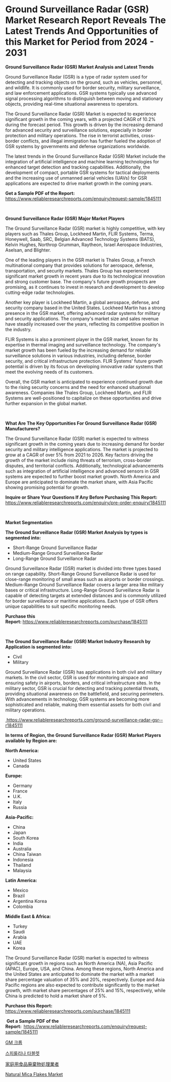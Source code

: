 <p><h1>Ground Surveillance Radar (GSR) Market Research Report Reveals The Latest Trends And Opportunities of this Market for Period from 2024 - 2031</h1></p><p><strong>Ground Surveillance Radar (GSR) Market Analysis and Latest Trends</strong></p>
<p><p>Ground Surveillance Radar (GSR) is a type of radar system used for detecting and tracking objects on the ground, such as vehicles, personnel, and wildlife. It is commonly used for border security, military surveillance, and law enforcement applications. GSR systems typically use advanced signal processing algorithms to distinguish between moving and stationary objects, providing real-time situational awareness to operators.</p><p>The Ground Surveillance Radar (GSR) Market is expected to experience significant growth in the coming years, with a projected CAGR of 10.2% during the forecast period. This growth is driven by the increasing demand for advanced security and surveillance solutions, especially in border protection and military operations. The rise in terrorist activities, cross-border conflicts, and illegal immigration has further fueled the adoption of GSR systems by governments and defense organizations worldwide.</p><p>The latest trends in the Ground Surveillance Radar (GSR) Market include the integration of artificial intelligence and machine learning technologies for enhanced target detection and tracking capabilities. Additionally, the development of compact, portable GSR systems for tactical deployments and the increasing use of unmanned aerial vehicles (UAVs) for GSR applications are expected to drive market growth in the coming years.</p></p>
<p><strong>Get a Sample PDF of the Report:&nbsp;</strong> <a href="https://www.reliableresearchreports.com/enquiry/request-sample/1845111">https://www.reliableresearchreports.com/enquiry/request-sample/1845111</a></p>
<p>&nbsp;</p>
<p><strong>Ground Surveillance Radar (GSR) Major Market Players</strong></p>
<p><p>The Ground Surveillance Radar (GSR) market is highly competitive, with key players such as Thales Group, Lockheed Martin, FLIR Systems, Terma, Honeywell, Saab, SRC, Belgian Advanced Technology Systems (BATS), Kelvin Hughes, Northrop Grumman, Raytheon, Israel Aerospace Industries, Aselsan, and Blighter.</p><p>One of the leading players in the GSR market is Thales Group, a French multinational company that provides solutions for aerospace, defense, transportation, and security markets. Thales Group has experienced significant market growth in recent years due to its technological innovation and strong customer base. The company's future growth prospects are promising, as it continues to invest in research and development to develop cutting-edge radar technologies.</p><p>Another key player is Lockheed Martin, a global aerospace, defense, and security company based in the United States. Lockheed Martin has a strong presence in the GSR market, offering advanced radar systems for military and security applications. The company's market size and sales revenue have steadily increased over the years, reflecting its competitive position in the industry.</p><p>FLIR Systems is also a prominent player in the GSR market, known for its expertise in thermal imaging and surveillance technology. The company's market growth has been fueled by the increasing demand for reliable surveillance solutions in various industries, including defense, border security, and critical infrastructure protection. FLIR Systems' future growth potential is driven by its focus on developing innovative radar systems that meet the evolving needs of its customers.</p><p>Overall, the GSR market is anticipated to experience continued growth due to the rising security concerns and the need for enhanced situational awareness. Companies like Thales Group, Lockheed Martin, and FLIR Systems are well-positioned to capitalize on these opportunities and drive further expansion in the global market.</p></p>
<p>&nbsp;</p>
<p><strong>What Are The Key Opportunities For Ground Surveillance Radar (GSR) Manufacturers?</strong></p>
<p><p>The Ground Surveillance Radar (GSR) market is expected to witness significant growth in the coming years due to increasing demand for border security and military intelligence applications. The market is projected to grow at a CAGR of over 5% from 2021 to 2026. Key factors driving the growth of the market include rising threats of terrorism, cross-border disputes, and territorial conflicts. Additionally, technological advancements such as integration of artificial intelligence and advanced sensors in GSR systems are expected to further boost market growth. North America and Europe are anticipated to dominate the market share, with Asia Pacific showing promising potential for growth.</p></p>
<p><strong>Inquire or Share Your Questions If Any Before Purchasing This Report:</strong> <a href="https://www.reliableresearchreports.com/enquiry/pre-order-enquiry/1845111">https://www.reliableresearchreports.com/enquiry/pre-order-enquiry/1845111</a></p>
<p>&nbsp;</p>
<p><strong>Market Segmentation</strong></p>
<p><strong>The Ground Surveillance Radar (GSR) Market Analysis by types is segmented into:</strong></p>
<p><ul><li>Short-Range Ground Surveillance Radar</li><li>Medium-Range Ground Surveillance Radar</li><li>Long-Range Ground Surveillance Radar</li></ul></p>
<p><p>Ground Surveillance Radar (GSR) market is divided into three types based on range capability. Short-Range Ground Surveillance Radar is used for close-range monitoring of small areas such as airports or border crossings. Medium-Range Ground Surveillance Radar covers a larger area like military bases or critical infrastructure. Long-Range Ground Surveillance Radar is capable of detecting targets at extended distances and is commonly utilized for border surveillance or maritime applications. Each type of GSR offers unique capabilities to suit specific monitoring needs.</p></p>
<p><strong>Purchase this Report:&nbsp;</strong><a href="https://www.reliableresearchreports.com/purchase/1845111">https://www.reliableresearchreports.com/purchase/1845111</a></p>
<p>&nbsp;</p>
<p><strong>The Ground Surveillance Radar (GSR) Market Industry Research by Application is segmented into:</strong></p>
<p><ul><li>Civil</li><li>Military</li></ul></p>
<p><p>Ground Surveillance Radar (GSR) has applications in both civil and military markets. In the civil sector, GSR is used for monitoring airspace and ensuring safety in airports, borders, and critical infrastructure sites. In the military sector, GSR is crucial for detecting and tracking potential threats, providing situational awareness on the battlefield, and securing perimeters. With advancements in technology, GSR systems are becoming more sophisticated and reliable, making them essential assets for both civil and military operations.</p></p>
<p><a href="https://www.reliableresearchreports.com/ground-surveillance-radar-gsr--r1845111">&nbsp;https://www.reliableresearchreports.com/ground-surveillance-radar-gsr--r1845111</a></p>
<p><strong>In terms of Region, the Ground Surveillance Radar (GSR) Market Players available by Region are:</strong></p>
<p>
    <p> <strong> North America: </strong>
        <ul>
            <li>United States</li>
            <li>Canada</li>
        </ul>
        </p> 
    <p> <strong> Europe: </strong>
        <ul>
            <li>Germany</li>
            <li>France</li>
            <li>U.K.</li>
            <li>Italy</li>
            <li>Russia</li>
        </ul>
        </p> 
    <p> <strong> Asia-Pacific: </strong>
        <ul>
            <li>China</li>
            <li>Japan</li>
            <li>South Korea</li>
            <li>India</li>
            <li>Australia</li>
            <li>China Taiwan</li>
            <li>Indonesia</li>
            <li>Thailand</li>
            <li>Malaysia</li>
        </ul>
        </p> 
    <p> <strong> Latin America: </strong>
        <ul>
            <li>Mexico</li>
            <li>Brazil</li>
            <li>Argentina Korea</li>
            <li>Colombia</li>
        </ul>
        </p> 
    <p> <strong> Middle East & Africa: </strong>
        <ul>
            <li>Turkey</li>
            <li>Saudi</li>
            <li>Arabia</li>
            <li>UAE</li>
            <li>Korea</li>
        </ul>
    </p>
    </p>
<p><p>The Ground Surveillance Radar (GSR) market is expected to witness significant growth in regions such as North America (NA), Asia Pacific (APAC), Europe, USA, and China. Among these regions, North America and the United States are anticipated to dominate the market with a market share percentage valuation of 35% and 20%, respectively. Europe and Asia Pacific regions are also expected to contribute significantly to the market growth, with market share percentages of 25% and 15%, respectively, while China is predicted to hold a market share of 5%.</p></p>
<p><strong>Purchase this Report: </strong><a href="https://www.reliableresearchreports.com/purchase/1845111">https://www.reliableresearchreports.com/purchase/1845111</a></p>
<p>&nbsp;<strong>Get a Sample PDF of the Report:&nbsp;&nbsp;</strong><a href="https://www.reliableresearchreports.com/enquiry/request-sample/1845111">https://www.reliableresearchreports.com/enquiry/request-sample/1845111</a></p>
<p><strong></strong></p>
<p><p><a href="https://medium.com/@diannaflatley/gm-%EC%9E%91%EB%AC%BC-%EC%8B%9C%EC%9E%A5-%ED%86%B5%EC%B0%B0-%EC%8B%9C%EC%9E%A5-%EB%8F%99%ED%96%A5-%EC%84%B1%EC%9E%A5-2024%EB%85%84%EB%B6%80%ED%84%B0-2031%EB%85%84%EA%B9%8C%EC%A7%80-%EC%98%88%EC%B8%A1-7d1b6bfaed79">GM 크롭</a></p><p><a href="https://medium.com/@leeusso5656/%EC%8A%A4%ED%94%BC%EB%A3%A8%EB%A6%AC%EB%82%98-%ED%83%9C%EB%B8%94%EB%A6%BF-%EC%8B%9C%EC%9E%A5-%EB%B6%84%EC%84%9D-%EA%B8%80%EB%A1%9C%EB%B2%8C-%EC%82%B0%EC%97%85-%EC%A0%84%EB%A7%9D-%EB%B0%8F-%EC%98%88%EC%B8%A1-2024%EB%85%84%EB%B6%80%ED%84%B0-2031%EB%85%84-debc36b78938">스피룰리나 타블렛</a></p><p><a href="https://medium.com/@lucasrandall2020/%E5%AE%B6%E5%BA%AD%E7%94%A8%E9%A3%9F%E5%93%81%E5%BB%83%E6%A3%84%E7%89%A9%E5%87%A6%E7%90%86%E6%A9%9F%E5%B8%82%E5%A0%B4%E3%81%AE%E5%88%86%E6%9E%90-2024%E5%B9%B4%E3%81%8B%E3%82%892031%E5%B9%B4%E3%81%BE%E3%81%A7%E3%81%AE%E4%B8%96%E7%95%8C%E7%9A%84%E3%81%AA%E7%94%A3%E6%A5%AD%E5%B1%95%E6%9C%9B%E3%81%A8%E4%BA%88%E6%B8%AC-1fd4c4a70a44">家庭用食品廃棄物処理業者</a></p><p><a href="https://issuu.com/reportprime-2/docs/natural-mica-flakes-market-size-2030.pptx">Natural Mica Flakes Market</a></p></p>